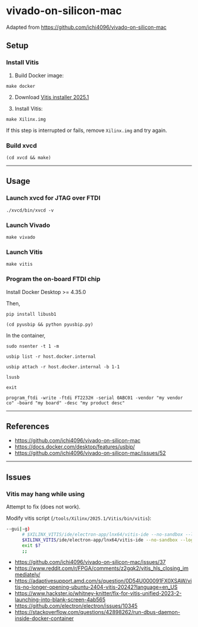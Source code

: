 # vivado-on-silicon-mac

Adapted from https://github.com/ichi4096/vivado-on-silicon-mac

## Setup

### Install Vitis

1. Build Docker image:
```console
make docker
```

2. Download [Vitis installer 2025.1](https://www.xilinx.com/member/forms/download/xef.html?filename=FPGAs_AdaptiveSoCs_Unified_SDI_2025.1_0530_0145_Lin64.bin)

3. Install Vitis:
```console
make Xilinx.img
```
If this step is interrupted or fails, remove `Xilinx.img` and try again.

### Build xvcd

```console
(cd xvcd && make)
```

---

## Usage

### Launch xvcd for JTAG over FTDI

```console
./xvcd/bin/xvcd -v
```

### Launch Vivado

```console
make vivado
```

### Launch Vitis

```console
make vitis
```

### Program the on-board FTDI chip

Install Docker Desktop >= 4.35.0

Then,

```console
pip install libusb1
```

```console
(cd pyusbip && python pyusbip.py)
```

In the container,

```console
sudo nsenter -t 1 -m
```

```console
usbip list -r host.docker.internal
```

```console
usbip attach -r host.docker.internal -b 1-1
```

```console
lsusb
```

```console
exit
```

```console
program_ftdi -write -ftdi FT2232H -serial 0ABC01 -vendor "my vendor co" -board "my board" -desc "my product desc"
```

---

## References

* https://github.com/ichi4096/vivado-on-silicon-mac
* https://docs.docker.com/desktop/features/usbip/
* https://github.com/ichi4096/vivado-on-silicon-mac/issues/52

---

## Issues

### Vitis may hang while using

Attempt to fix (does not work).

Modify vitis script (`/tools/Xilinx/2025.1/Vitis/bin/vitis`):
```bash
--gui|-g)
      # $XILINX_VITIS/ide/electron-app/lnx64/vitis-ide --no-sandbox --log-level=debug ${analyzeArgs[@]} > /dev/null 2>&1 &
      $XILINX_VITIS/ide/electron-app/lnx64/vitis-ide --no-sandbox --log-level=debug --disable-gpu --disable-software-rasterizer ${analyzeArgs[@]}
      exit $?
      ;;
```

* https://github.com/ichi4096/vivado-on-silicon-mac/issues/37
* https://www.reddit.com/r/FPGA/comments/z2gqk2/vitis_hls_closing_immediately/
* https://adaptivesupport.amd.com/s/question/0D54U000091FX0XSAW/vitis-no-longer-opening-ubuntu-2404-vitis-20242?language=en_US
* https://www.hackster.io/whitney-knitter/fix-for-vitis-unified-2023-2-launching-into-blank-screen-4ab565
* https://github.com/electron/electron/issues/10345
* https://stackoverflow.com/questions/42898262/run-dbus-daemon-inside-docker-container
